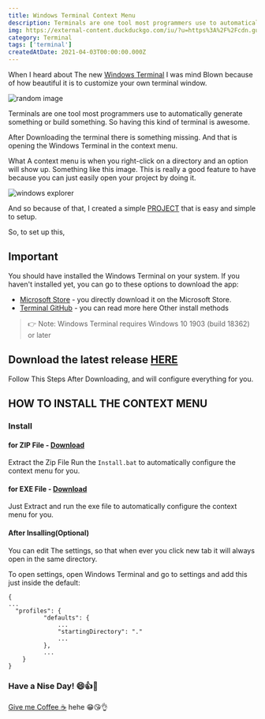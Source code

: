 ```yaml
---
title: Windows Terminal Context Menu
description: Terminals are one tool most programmers use to automatically generate something or build something. So having this kind of terminal is awesome.
img: https://external-content.duckduckgo.com/iu/?u=https%3A%2F%2Fcdn.guidingtech.com%2Fmedia%2Fassets%2FWindowsTerminal_Cover.png&f=1&nofb=1
category: Terminal
tags: ['terminal']
createdAtDate: 2021-04-03T00:00:00.000Z
---
```


When I heard about The new [Windows Terminal](https://www.microsoft.com/en-ph/p/windows-terminal/9n0dx20hk701) I was mind Blown because of how beautiful it is to customize your own terminal window.

<img src="https://github.com/MisterJ936/Explorer-Context-Menu-Integration-for-windows-terminal/blob/master/images/yzavvq4we0ao5akst1d2.jpg?raw=true" alt="random image" />

Terminals are one tool most programmers use to automatically generate something or build something. So having this kind of terminal is awesome.

After Downloading the terminal there is something missing. And that is opening the Windows Terminal in the context menu.

What A context menu is when you right-click on a directory and an option will show up. Something like this image. This is really a good feature to have because you can just easily open your project by doing it.

<img src="https://github.com/MisterJ936/Explorer-Context-Menu-Integration-for-windows-terminal/blob/master/images/1.png?raw=true" alt="windows explorer"/>

And so because of that, I created a simple [PROJECT](https://github.com/MisterJ936/Explorer-Context-Menu-Integration-for-windows-terminal) that is easy and simple to setup.

So, to set up this,

## Important
You should have installed the Windows Terminal on your system. If you haven't installed yet, you can go to these options to download the app:
- [Microsoft Store](https://aka.ms/terminal) - you directly download it on the Microsoft Store.
- [Terminal GitHub](https://github.com/microsoft/terminal#other-install-methods) - you can read more here Other install methods


> 👉 Note: Windows Terminal requires Windows 10 1903 (build 18362) or later


## Download the latest release [HERE](https://github.com/MisterJ936/Explorer-Context-Menu-Integration-for-windows-terminal/files/5212523/Source_0.0.1.zip)

Follow This Steps After Downloading, and will configure everything for you.

## HOW TO INSTALL THE CONTEXT MENU

### Install

#### for ZIP File - [Download](https://github.com/BroJenuel/Explorer-Context-Menu-Integration-for-windows-terminal/files/5693471/WTerminalCM_0.2.3.zip)
Extract the Zip File Run the `Install.bat` to automatically configure the context menu for you. 

#### for EXE File - [Download](https://github.com/BroJenuel/Explorer-Context-Menu-Integration-for-windows-terminal/files/5693472/WTContextMenu.zip)
Just Extract and run the exe file to automatically configure the context menu for you. 

#### After Insalling(Optional)  
You can edit The settings, so that when ever you click new tab it will always open in the same directory.

To open settings, open Windows Terminal and go to settings and add this just inside the default:

```lang-js
{
...
  "profiles": {
          "defaults": {
              ...
              "startingDirectory": "."
              ...
          },
          ...
    }
}
```

### Have a Nise Day! 😄👍👊

[Give me Coffee ☕](https://www.buymeacoffee.com/BroJenuel) hehe 😁😘👌